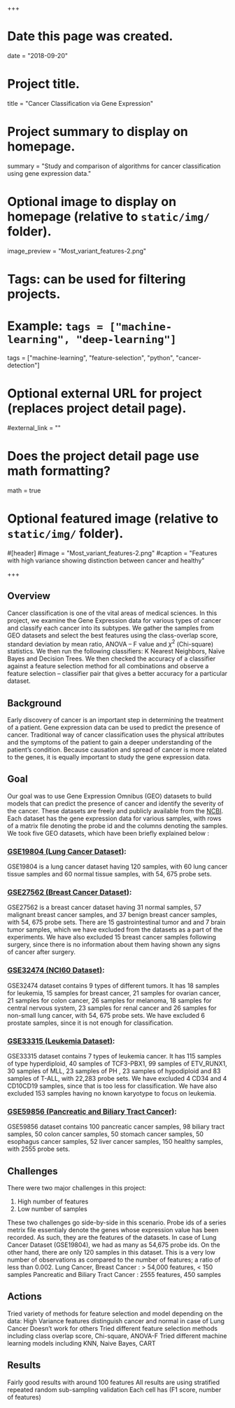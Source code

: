 +++
# Date this page was created.
date = "2018-09-20"

# Project title.
title = "Cancer Classification via Gene Expression"

# Project summary to display on homepage.
summary = "Study and comparison of algorithms for cancer classification using gene expression data."

# Optional image to display on homepage (relative to `static/img/` folder).
image_preview = "Most_variant_features-2.png"

# Tags: can be used for filtering projects.
# Example: `tags = ["machine-learning", "deep-learning"]`
tags = ["machine-learning", "feature-selection", "python", "cancer-detection"]

# Optional external URL for project (replaces project detail page).
#external_link = ""

# Does the project detail page use math formatting?
math = true

# Optional featured image (relative to `static/img/` folder).
#[header]
#image = "Most_variant_features-2.png"
#caption = "Features with high variance showing distinction between cancer and healthy"

+++

## **Overview**

Cancer classification is one of the vital areas of medical sciences. In this project, we examine the Gene Expression data for various types of cancer and classify each cancer into its subtypes. We gather the samples from GEO datasets and select the best features using the class-overlap score, standard deviation by mean ratio, ANOVA – F value and $\chi^2$ (Chi-square)  statistics. We then run the following classifiers: K Nearest Neighbors, Naïve Bayes and Decision Trees. We then checked the accuracy of a classifier against a feature selection method for all combinations and observe a feature selection – classifier pair that gives a better accuracy for a particular dataset.

## **Background**

Early discovery of cancer is an important step in determining the treatment of a patient. Gene expression data can be used to predict the presence of cancer. Traditional way of cancer classification uses the physical attributes and the symptoms of the patient to gain a deeper understanding of the patient’s condition. Because causation and spread of cancer is more related to the genes, it is equally important to study the gene expression data.

## **Goal**
 
Our goal was to use Gene Expression Omnibus (GEO) datasets to build models that can predict the presence of cancer and identify the severity of the cancer. These datasets are freely and publicly available from the [NCBI](https://www.ncbi.nlm.nih.gov/gds). Each dataset has the gene expression data for various samples, with rows of a matrix file denoting the probe id and the columns denoting the samples. We took five GEO datasets, which have been briefly explained below :

### [GSE19804 (Lung Cancer Dataset)](https://www.ncbi.nlm.nih.gov/geo/query/acc.cgi?acc=GSE19804):
GSE19804 is a lung cancer dataset having 120 samples, with 60 lung cancer tissue samples and 60 normal tissue samples, with 54, 675 probe sets. 

### [GSE27562 (Breast Cancer Dataset)](https://www.ncbi.nlm.nih.gov/geo/query/acc.cgi?acc=GSE27562):
GSE27562 is a breast cancer dataset having 31 normal samples, 57 malignant breast cancer samples, and 37 benign breast cancer samples, with 54, 675 probe sets. There are 15 gastrointestinal tumor and and 7 brain tumor samples, which we have excluded from the datasets as a part of the experiments. We have also excluded 15 breast cancer samples following surgery, since there is no information about them having shown any signs of cancer after surgery. 

### [GSE32474 (NCI60 Dataset)](https://www.ncbi.nlm.nih.gov/geo/query/acc.cgi?acc=GSE32474):
GSE32474 dataset contains 9 types of different tumors. It has 18 samples for leukemia, 15 samples for breast cancer, 21 samples for ovarian cancer, 21 samples for colon cancer, 26 samples for melanoma, 18 samples for central nervous system, 23 samples for renal cancer and 26 samples for non-small lung cancer, with 54, 675 probe sets. We have excluded 6 prostate samples, since it is not enough for classification. 

### [GSE33315 (Leukemia Dataset)](http://www.ncbi.nlm.nih.gov/geo/query/acc.cgi?acc=GSE33315):
GSE33315 dataset contains 7 types of leukemia cancer. It has 115 samples of type hyperdiploid, 40 samples of TCF3-PBX1, 99 samples of ETV_RUNX1, 30 samples of MLL, 23 samples of PH , 23 samples of hypodiploid and 83 samples of T-ALL, with 22,283 probe sets. We have excluded 4 CD34 and 4 CD10CD19 samples, since that is too less for classification. We have also excluded 153 samples having no known karyotype to focus on leukemia. 

### [GSE59856 (Pancreatic and Biliary Tract Cancer)](https://www.ncbi.nlm.nih.gov/geo/query/acc.cgi?acc=GSE59856):
GSE59856 dataset contains 100 pancreatic cancer samples, 98 biliary tract samples, 50 colon cancer samples, 50 stomach cancer samples, 50 esophagus cancer samples, 52 liver cancer samples, 150 healthy samples, with 2555 probe sets.

## **Challenges**

There were two major challenges in this project:

1. High number of features
2. Low number of samples

These two challenges go side-by-side in this scenario. Probe ids of a series metrix file essentialy denote the genes whose expression value has been recorded. As such, they are the features of the datasets. In case of Lung Cancer Dataset (GSE19804), we had as many as 54,675 probe ids. On the other hand, there are only 120 samples in this dataset. This is a very low number of observations as compared to the number of features; a ratio of less than 0.002.
Lung Cancer, Breast Cancer : > 54,000 features, < 150 samples
Pancreatic and Biliary Tract Cancer : 2555 features, 450 samples

## **Actions**

Tried variety of methods for feature selection and model depending on the data:
High Variance features distinguish cancer and normal in case of Lung Cancer
Doesn’t work for others
Tried different feature selection methods including class overlap score, Chi-square, ANOVA-F
Tried different machine learning models including KNN, Naive Bayes, CART

## **Results**

Fairly good results with around 100 features
All results are using stratified repeated random sub-sampling validation
Each cell has (F1 score, number of features)
